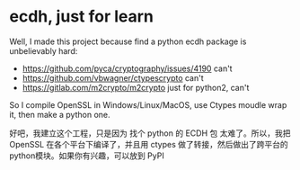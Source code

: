 # ecdh, just for learn

Well, I made this project because find a python ecdh package is unbelievably hard:

- https://github.com/pyca/cryptography/issues/4190    can't
- https://github.com/vbwagner/ctypescrypto    can't
- https://gitlab.com/m2crypto/m2crypto    just for python2, can't

So I compile OpenSSL in Windows/Linux/MacOS, use Ctypes moudle wrap it, then make a python one.


好吧，我建立这个工程，只是因为 找个 python 的 ECDH 包 太难了。所以，我把 OpenSSL 在各个平台下编译了，并且用 ctypes 做了转接，然后做出了跨平台的 python模块。如果你有兴趣，可以放到 PyPI




